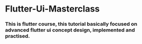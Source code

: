 # Flutter-Ui-Masterclass

### This is flutter course, this tutorial basically focused on advanced flutter ui concept design, implemented and practised.
